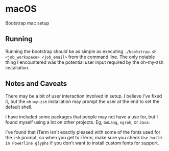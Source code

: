 # macOS
Bootstrap mac setup

## Running
Running the bootstrap should be as simple as executing `./bootstrap.sh <job_workspace> <job_email>` from the command line. The only notable thing I encountered was the potential user input required by the oh-my-zsh installation.

## Notes and Caveats
There may be a bit of user interaction involved in setup. I believe I've fixed it, but the `oh-my-zsh` installation may prompt the user at the end to set the default shell.

I have included some packages that people may not have a use for, but I found myself using a lot on other projects. Eg, `GoLang`, `ngrok`, or `Java`.

I've found that iTerm isn't exactly pleased with some of the fonts used for the `zsh` prompt, so when you get to iTerm, make sure you check `Use build-in Powerline glyphs` if you don't want to install custom fonts for support.
